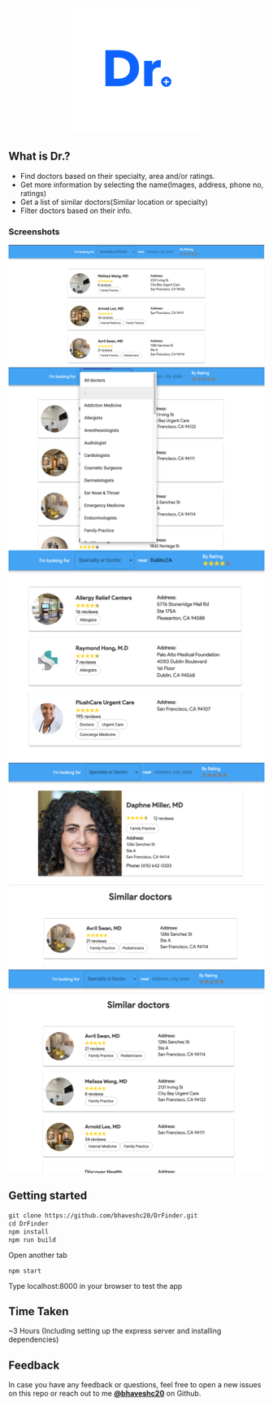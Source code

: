<p align="center">
<a href="https://github.com/bhaveshc20/DrFinder/">
<img alt="daug" src="https://github.com/bhaveshc20/DrFinder/blob/master/dr-logo.png" width="250">
</a>
</p>


## What is Dr.?

- Find doctors based on their specialty, area and/or ratings.
- Get more information by selecting the name(Images, address, phone no, ratings)
- Get a list of similar doctors(Similar location or specialty)
- Filter doctors based on their info.

### Screenshots

<div style={{display: flex; flex-direction: row}}>
<img src="screenshots/1.png" />
<img src="screenshots/2.png" />
<img src="screenshots/3.png" />
<img src="screenshots/4.png" />
<img src="screenshots/5.png" />
</div>

## Getting started

```
git clone https://github.com/bhaveshc20/DrFinder.git
cd DrFinder
npm install
npm run build
```

Open another tab

```
npm start
```

<p>Type localhost:8000 in your browser to test the app</p>


## Time Taken

<p>~3 Hours (Including setting up the express server and installing dependencies)

## Feedback

In case you have any feedback or questions, feel free to open a new issues on this repo or reach out to me [**@bhaveshc20**](https://github.com/bhaveshc20) on Github.